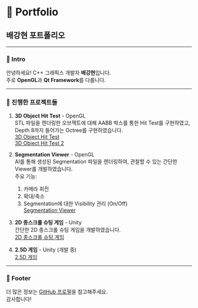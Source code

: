# 🎨 Portfolio

## 배강현 포트폴리오

---

### 👋 Intro

안녕하세요! C++ 그래픽스 개발자 **배강현**입니다.  
주로 **OpenGL**과 **Qt Framework**를 다룹니다.

---

### 📂 진행한 프로젝트들

1. **3D Object Hit Test** - OpenGL  
   STL 파일을 렌더링한 오브젝트에 대해 AABB 박스를 통한 Hit Test를 구현하였고, Depth 8까지 들어가는 Octree를 구현하였습니다.  
   [3D Object Hit Test](https://github.com/user-attachments/assets/9dccb044-96c4-4f9f-8985-fe5c82e8b470)  
   [3D Object Hit Test 2](https://github.com/user-attachments/assets/1d2de8b1-4cc2-4d60-abad-576a607e0aaf)

2. **Segmentation Viewer** - OpenGL  
   AI를 통해 생성된 Segmentation 파일을 렌더링하여, 관찰할 수 있는 간단한 Viewer를 개발하였습니다.  
   주요 기능:  
   1) 카메라 회전  
   2) 확대/축소  
   3) Segmentation에 대한 Visibility 관리 (On/Off)  
   [Segmentation Viewer](https://github.com/user-attachments/assets/6b6c1151-0aea-4cef-9237-190ad324b3b6)

3. **2D 종스크롤 슈팅 게임** - Unity  
   간단한 2D 종스크롤 슈팅 게임을 개발하였습니다.  
   [2D 종스크롤 슈팅 게임](https://github.com/user-attachments/assets/5f7eed5d-5c1c-4637-b611-4602672d692a)

4. **2.5D 게임** - Unity (개발 중)  
   [2.5D 게임](https://github.com/user-attachments/assets/aacef84c-f71c-4e68-b0a7-a5eef259b921)

---

### 🌟 Footer

더 많은 정보는 [GitHub 프로필](https://github.com/username)을 참고해주세요.  
감사합니다!
